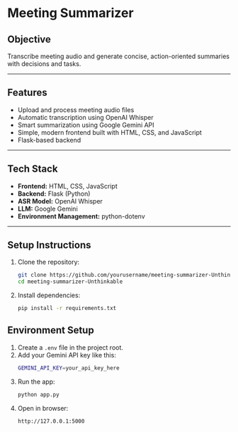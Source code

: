 #  Meeting Summarizer

## Objective
Transcribe meeting audio and generate concise, action-oriented summaries with decisions and tasks.

---

## Features
- Upload and process meeting audio files
- Automatic transcription using OpenAI Whisper
- Smart summarization using Google Gemini API
- Simple, modern frontend built with HTML, CSS, and JavaScript
- Flask-based backend

---

## Tech Stack
- **Frontend:** HTML, CSS, JavaScript  
- **Backend:** Flask (Python)
- **ASR Model:** OpenAI Whisper
- **LLM:** Google Gemini
- **Environment Management:** python-dotenv

---

## Setup Instructions
1. Clone the repository:
   ```bash
   git clone https://github.com/yourusername/meeting-summarizer-Unthinkable.git
   cd meeting-summarizer-Unthinkable

2. Install dependencies:
   ```bash
   pip install -r requirements.txt

## Environment Setup
1. Create a `.env` file in the project root.
2. Add your Gemini API key like this:
   ```bash
   GEMINI_API_KEY=your_api_key_here
3. Run the app: 
   ```bash
   python app.py
4. Open in browser:
   ```bash
   http://127.0.0.1:5000
